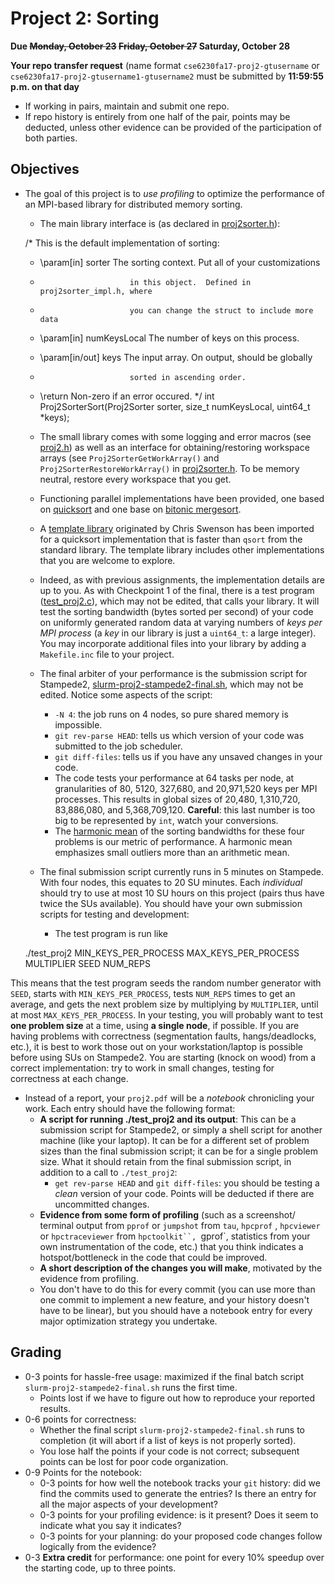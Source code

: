 # Project 2: Sorting

**Due ~~Monday, October 23~~ ~~Friday, October 27~~ Saturday, October 28**

**Your repo transfer request** (name format `cse6230fa17-proj2-gtusername` or `cse6230fa17-proj2-gtusername1-gtusername2` must be submitted by **11:59:55 p.m. on that day**

- If working in pairs, maintain and submit one repo.
- If repo history is entirely from one half of the pair, points may be
  deducted, unless other evidence can be provided of the participation of both
  parties.

## Objectives

- The goal of this project is to *use profiling* to optimize the performance of
  an MPI-based library for distributed memory sorting.
    * The main library interface is (as declared in [proj2sorter.h](proj2sorter.h)):

    /* This is the default implementation of sorting:
     * \param[in] sorter       The sorting context.  Put all of your customizations
     *                         in this object.  Defined in proj2sorter_impl.h, where
     *                         you can change the struct to include more data
     * \param[in] numKeysLocal The number of keys on this process.
     * \param[in/out] keys     The input array.  On output, should be globally
     *                         sorted in ascending order.
     * \return                 Non-zero if an error occured.
     */
    int Proj2SorterSort(Proj2Sorter sorter, size_t numKeysLocal, uint64_t *keys);

    * The small library comes with some logging and error macros (see
      [proj2.h](proj2.h)) as well as an interface for obtaining/restoring workspace
      arrays (see `Proj2SorterGetWorkArray()` and `Proj2SorterRestoreWorkArray()` in
      [proj2sorter.h](proj2sorter.h).  To be memory neutral, restore every
      workspace that you get.

    * Functioning parallel implementations have been provided, one based on
      [quicksort](https://en.wikipedia.org/wiki/Quicksort#Parallelization) and
      one base on [bitonic mergesort](https://en.wikipedia.org/wiki/Bitonic_sorter).

    * A [template library](https://github.com/swenson/sort) originated by Chris
      Swenson has been imported for a quicksort implementation that is faster
      than `qsort` from the standard library.  The template library includes
      other implementations that you are welcome to explore.

    * Indeed, as with previous assignments, the implementation details are up
      to you.  As with Checkpoint 1 of the final, there is a test program
      ([test_proj2.c](test_proj2.c)), which may not be edited, that calls your
      library.  It will test the sorting bandwidth (bytes sorted per second) of
      your code on uniformly generated random data at varying numbers of *keys
      per MPI process* (a *key* in our library is just a `uint64_t`: a large
      integer).  You may incorporate additional files into your library by
      adding a `Makefile.inc` file to your project.

    * The final arbiter of your performance is the submission script for
      Stampede2,
      [slurm-proj2-stampede2-final.sh](slurm-proj2-stampede2-final.sh), which
      may not be edited.  Notice some aspects of the script:

        * `-N 4`: the job runs on 4 nodes, so pure shared memory is impossible.
        * `git rev-parse HEAD`: tells us which version of your code was submitted
          to the job scheduler.
        * `git diff-files`: tells us if you have any unsaved changes in your code.
        * The code tests your performance at 64 tasks per node, at
          granularities of 80, 5120, 327,680, and 20,971,520 keys per MPI
          processes. This results in global sizes of 20,480, 1,310,720,
          83,886,080, and 5,368,709,120.  **Careful**: this last number is too
          big to be represented by `int`, watch your conversions.
        * The [harmonic
          mean](https://en.wikipedia.org/wiki/Harmonic_mean) of the
          sorting bandwidths for these four problems is our metric of performance.
          A harmonic mean emphasizes small outliers more than an arithmetic mean.

    * The final submission script currently runs in 5 minutes on Stampede.
      With four nodes, this equates to 20 SU minutes.  Each *individual* should
      try to use at most 10 SU hours on this project (pairs thus have twice the
      SUs available).  You should have your own submission scripts for testing
      and development:

        * The test program is run like

    ./test_proj2 MIN_KEYS_PER_PROCESS MAX_KEYS_PER_PROCESS MULTIPLIER SEED NUM_REPS

This means that the test program seeds the random number generator with `SEED`,
starts with `MIN_KEYS_PER_PROCESS`, tests `NUM_REPS` times to get an average,
and gets the next problem size by multiplying by `MULTIPLIER`, until at most
`MAX_KEYS_PER_PROCESS`.  In your testing, you will probably want to test **one
problem size** at a time, using **a single node**, if possible.  If you are
having problems with correctness (segmentation faults, hangs/deadlocks, etc.),
it is best to work those out on your workstation/laptop is possible before
using SUs on Stampede2.  You are starting (knock on wood) from a correct
implementation: try to work in small changes, testing for correctness at each change.

- Instead of a report, your `proj2.pdf` will be a *notebook* chronicling your
  work.  Each entry should have the following format:
    * **A script for running ./test_proj2 and its output**:  This can be a
      submission script for Stampede2, or simply a shell script for another
      machine (like your laptop).  It can be for a different set of problem
      sizes than the final submission script; it can be for a single problem
      size.  What it should retain from the final submission script, in
      addition to a call to `./test_proj2`:
        * `get rev-parse HEAD` and `git diff-files`: you should be testing a
          *clean* version of your code.  Points will be deducted if there are
          uncommitted changes.
    * **Evidence from some form of profiling** (such as a screenshot/ terminal
      output from `pprof` or `jumpshot` from `tau`, `hpcprof` , `hpcviewer` or
      `hpctraceviewer` from `hpctoolkit``, `gprof`, statistics from your own
      instrumentation of the code, etc.) that you think indicates a
      hotspot/bottleneck in the code that could be improved.
    * **A short description of the changes you will make**, motivated by the
      evidence from profiling.
    * You don't have to do this for every commit (you can use more than one
      commit to implement a new feature, and your history doesn't have to be
      linear), but you should have a notebook entry for every major
      optimization strategy you undertake.

## Grading

- 0-3 points for hassle-free usage: maximized if the final batch script
  `slurm-proj2-stampede2-final.sh` runs the first time.
    * Points lost if we have to figure out how to reproduce your reported results.
- 0-6 points for correctness:
    * Whether the final script `slurm-proj2-stampede2-final.sh` runs to
      completion (it will abort if a list of keys is not properly sorted).
    * You lose half the points if your code is not correct; subsequent points
      can be lost for poor code organization.
- 0-9 Points for the notebook:
    * 0-3 points for how well the notebook tracks your `git` history: did we find the commits
      used to generate the entries?  Is there an entry for all the major
      aspects of your development?
    * 0-3 points for your profiling evidence: is it present?  Does it seem to
      indicate what you say it indicates?
    * 0-3 points for your planning: do your proposed code changes follow
      logically from the evidence?
- 0-3 **Extra credit** for performance: one point for every 10% speedup over
  the starting code, up to three points.

